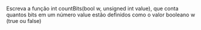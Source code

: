 Escreva a função int countBits(bool w, unsigned int value), que conta quantos
bits em um número value estão definidos como o valor booleano w (true ou false)
